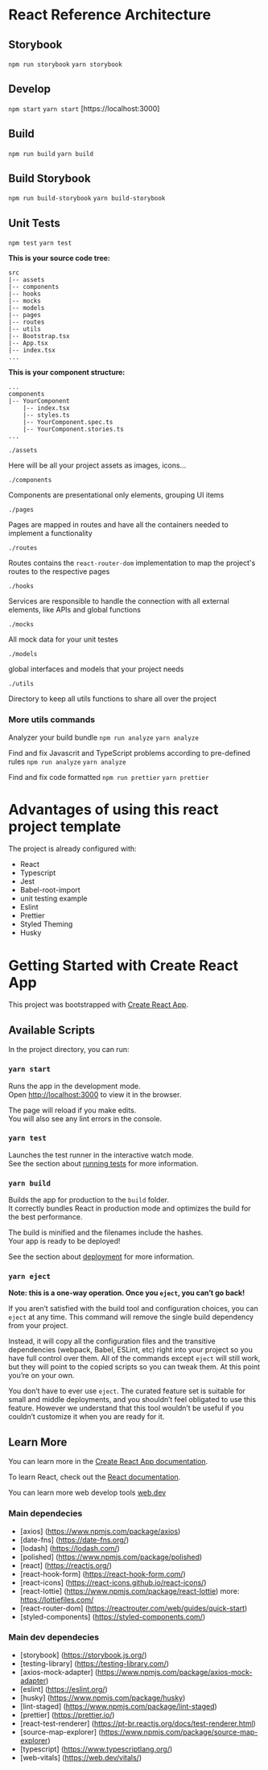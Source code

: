 # React Reference Architecture

## Storybook
`npm run storybook`
`yarn storybook`
## Develop

`npm start`
`yarn start`
[https://localhost:3000]

## Build

`npm run build`
`yarn build`

## Build Storybook
`npm run build-storybook`
`yarn build-storybook`

## Unit Tests

`npm test`
`yarn test`

**This is your source code tree:**

```
src
|-- assets
|-- components
|-- hooks
|-- mocks
|-- models
|-- pages
|-- routes
|-- utils
|-- Bootstrap.tsx
|-- App.tsx
|-- index.tsx
...
```

**This is your component structure:**

```
...
components
|-- YourComponent
    |-- index.tsx
    |-- styles.ts
    |-- YourComponent.spec.ts
    |-- YourComponent.stories.ts
...
```

`./assets`

Here will be all your project assets as images, icons...

`./components`

Components are presentational only elements, grouping UI items

`./pages`

Pages are mapped in routes and have all the containers needed to implement a functionality

`./routes`

Routes contains the `react-router-dom` implementation to map the project's routes to the respective pages

`./hooks`

Services are responsible to handle the connection with all external elements, like APIs and global functions

`./mocks`

All mock data for your unit testes

`./models`

global interfaces and models that your project needs

`./utils`

Directory to keep all utils functions to share all over the project

### More utils commands

Analyzer your build bundle
`npm run analyze`
`yarn analyze`

Find and fix Javascrit and TypeScript problems according to pre-defined rules
`npm run analyze`
`yarn analyze`

Find and fix code formatted
`npm run prettier`
`yarn prettier`

# Advantages of using this react project template

The project is already configured with:

- React
- Typescript
- Jest
- Babel-root-import
- unit testing example
- Eslint
- Prettier
- Styled Theming
- Husky

# Getting Started with Create React App

This project was bootstrapped with [Create React App](https://github.com/facebook/create-react-app).

## Available Scripts

In the project directory, you can run:

### `yarn start`

Runs the app in the development mode.\
Open [http://localhost:3000](http://localhost:3000) to view it in the browser.

The page will reload if you make edits.\
You will also see any lint errors in the console.

### `yarn test`

Launches the test runner in the interactive watch mode.\
See the section about [running tests](https://facebook.github.io/create-react-app/docs/running-tests) for more information.

### `yarn build`

Builds the app for production to the `build` folder.\
It correctly bundles React in production mode and optimizes the build for the best performance.

The build is minified and the filenames include the hashes.\
Your app is ready to be deployed!

See the section about [deployment](https://facebook.github.io/create-react-app/docs/deployment) for more information.

### `yarn eject`

**Note: this is a one-way operation. Once you `eject`, you can’t go back!**

If you aren’t satisfied with the build tool and configuration choices, you can `eject` at any time. This command will remove the single build dependency from your project.

Instead, it will copy all the configuration files and the transitive dependencies (webpack, Babel, ESLint, etc) right into your project so you have full control over them. All of the commands except `eject` will still work, but they will point to the copied scripts so you can tweak them. At this point you’re on your own.

You don’t have to ever use `eject`. The curated feature set is suitable for small and middle deployments, and you shouldn’t feel obligated to use this feature. However we understand that this tool wouldn’t be useful if you couldn’t customize it when you are ready for it.

## Learn More

You can learn more in the [Create React App documentation](https://facebook.github.io/create-react-app/docs/getting-started).

To learn React, check out the [React documentation](https://reactjs.org/).

You can learn more web develop tools [web.dev](https://web.dev/)


### Main dependecies

- [axios] (https://www.npmjs.com/package/axios)
- [date-fns] (https://date-fns.org/)
- [lodash] (https://lodash.com/)
- [polished] (https://www.npmjs.com/package/polished)
- [react] (https://reactjs.org/)
- [react-hook-form] (https://react-hook-form.com/)
- [react-icons] (https://react-icons.github.io/react-icons/)
- [react-lottie] (https://www.npmjs.com/package/react-lottie) more: https://lottiefiles.com/
- [react-router-dom] (https://reactrouter.com/web/guides/quick-start)
- [styled-components] (https://styled-components.com/)

### Main dev dependecies

- [storybook] (https://storybook.js.org/)
- [testing-library] (https://testing-library.com/)
- [axios-mock-adapter] (https://www.npmjs.com/package/axios-mock-adapter)
- [eslint] (https://eslint.org/)
- [husky] (https://www.npmjs.com/package/husky)
- [lint-staged] (https://www.npmjs.com/package/lint-staged)
- [prettier] (https://prettier.io/)
- [react-test-renderer] (https://pt-br.reactjs.org/docs/test-renderer.html)
- [source-map-explorer] (https://www.npmjs.com/package/source-map-explorer)
- [typescript] (https://www.typescriptlang.org/)
- [web-vitals] (https://web.dev/vitals/)